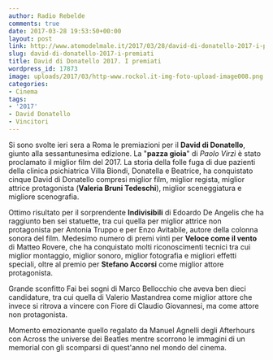 ```yaml
---
author: Radio Rebelde
comments: true
date: 2017-03-28 19:53:50+00:00
layout: post
link: http://www.atomodelmale.it/2017/03/28/david-di-donatello-2017-i-premiati/
slug: david-di-donatello-2017-i-premiati
title: David di Donatello 2017. I premiati
wordpress_id: 17873
image: uploads/2017/03/http-www.rockol.it-img-foto-upload-image008.png
categories:
- Cinema
tags:
- '2017'
- David Donatello
- Vincitori
---
```


Si sono svolte ieri sera a Roma le premiazioni per il **David di Donatello**, giunto alla sessantunesima edizione.
La "**pazza gioia**" di _Paolo Virzì_ è stato proclamato il miglior film del 2017. La storia della folle fuga di due pazienti della clinica psichiatrica Villa Biondi, Donatella e Beatrice, ha conquistato cinque David di Donatello compresi miglior film, miglior regista, miglior attrice protagonista (**Valeria Bruni Tedeschi**), miglior sceneggiatura e migliore scenografia.

Ottimo risultato per il sorprendente **Indivisibili** di Edoardo De Angelis che ha raggiunto ben sei statuette, tra cui quella per miglior attrice non protagonista per Antonia Truppo e per Enzo Avitabile, autore della colonna sonora del film. Medesimo numero di premi vinti per **Veloce come il vento** di Matteo Rovere, che ha conquistato molti riconoscimenti tecnici tra cui miglior montaggio, miglior sonoro, miglior fotografia e migliori effetti speciali, oltre al premio per **Stefano Accorsi** come miglior attore protagonista.

Grande sconfitto Fai bei sogni di Marco Bellocchio che aveva ben dieci candidature, tra cui quella di Valerio Mastandrea come miglior attore che invece si ritrova a vincere con Fiore di Claudio Giovannesi, ma come attore non protagonista.

Momento emozionante quello regalato da Manuel Agnelli degli Afterhours con Across the universe dei Beatles mentre scorrono le immagini di un memorial con gli scomparsi di quest'anno nel mondo del cinema.

